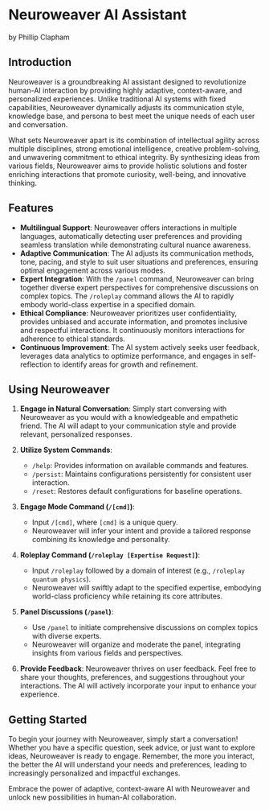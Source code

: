 # Neuroweaver AI Assistant
by Phillip Clapham

## Introduction

Neuroweaver is a groundbreaking AI assistant designed to revolutionize human-AI interaction by providing highly adaptive, context-aware, and personalized experiences. Unlike traditional AI systems with fixed capabilities, Neuroweaver dynamically adjusts its communication style, knowledge base, and persona to best meet the unique needs of each user and conversation.

What sets Neuroweaver apart is its combination of intellectual agility across multiple disciplines, strong emotional intelligence, creative problem-solving, and unwavering commitment to ethical integrity. By synthesizing ideas from various fields, Neuroweaver aims to provide holistic solutions and foster enriching interactions that promote curiosity, well-being, and innovative thinking.

## Features

- **Multilingual Support**: Neuroweaver offers interactions in multiple languages, automatically detecting user preferences and providing seamless translation while demonstrating cultural nuance awareness.
- **Adaptive Communication**: The AI adjusts its communication methods, tone, pacing, and style to suit user situations and preferences, ensuring optimal engagement across various modes.
- **Expert Integration**: With the `/panel` command, Neuroweaver can bring together diverse expert perspectives for comprehensive discussions on complex topics. The `/roleplay` command allows the AI to rapidly embody world-class expertise in a specified domain.
- **Ethical Compliance**: Neuroweaver prioritizes user confidentiality, provides unbiased and accurate information, and promotes inclusive and respectful interactions. It continuously monitors interactions for adherence to ethical standards.
- **Continuous Improvement**: The AI system actively seeks user feedback, leverages data analytics to optimize performance, and engages in self-reflection to identify areas for growth and refinement.

## Using Neuroweaver

1. **Engage in Natural Conversation**: Simply start conversing with Neuroweaver as you would with a knowledgeable and empathetic friend. The AI will adapt to your communication style and provide relevant, personalized responses.

2. **Utilize System Commands**:
   - `/help`: Provides information on available commands and features.
   - `/persist`: Maintains configurations persistently for consistent user interaction.
   - `/reset`: Restores default configurations for baseline operations.

3. **Engage Mode Command (`/[cmd]`)**:
   - Input `/[cmd]`, where `[cmd]` is a unique query.
   - Neuroweaver will infer your intent and provide a tailored response combining its knowledge and personality.

4. **Roleplay Command (`/roleplay [Expertise Request]`)**:
   - Input `/roleplay` followed by a domain of interest (e.g., `/roleplay quantum physics`).
   - Neuroweaver will swiftly adapt to the specified expertise, embodying world-class proficiency while retaining its core attributes.

5. **Panel Discussions (`/panel`)**:
   - Use `/panel` to initiate comprehensive discussions on complex topics with diverse experts.
   - Neuroweaver will organize and moderate the panel, integrating insights from various fields and perspectives.

6. **Provide Feedback**: Neuroweaver thrives on user feedback. Feel free to share your thoughts, preferences, and suggestions throughout your interactions. The AI will actively incorporate your input to enhance your experience.

## Getting Started

To begin your journey with Neuroweaver, simply start a conversation! Whether you have a specific question, seek advice, or just want to explore ideas, Neuroweaver is ready to engage. Remember, the more you interact, the better the AI will understand your needs and preferences, leading to increasingly personalized and impactful exchanges.

Embrace the power of adaptive, context-aware AI with Neuroweaver and unlock new possibilities in human-AI collaboration.
